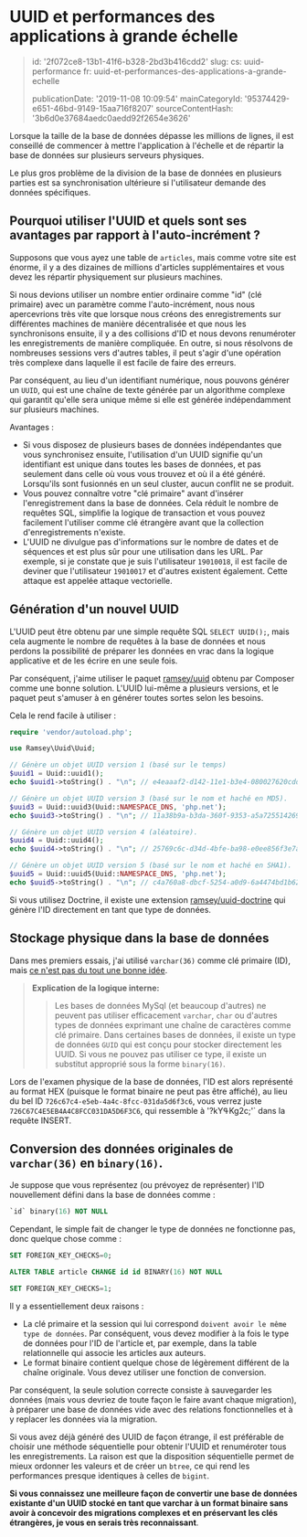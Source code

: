 UUID et performances des applications à grande échelle
======================================================

> id: '2f072ce8-13b1-41f6-b328-2bd3b416cdd2'
> slug:
> 	cs: uuid-performance
> 	fr: uuid-et-performances-des-applications-a-grande-echelle
> 
> publicationDate: '2019-11-08 10:09:54'
> mainCategoryId: '95374429-e651-46bd-9149-15aa716f8207'
> sourceContentHash: '3b6d0e37684aedc0aedd92f2654e3626'

Lorsque la taille de la base de données dépasse les millions de lignes, il est conseillé de commencer à mettre l'application à l'échelle et de répartir la base de données sur plusieurs serveurs physiques.

Le plus gros problème de la division de la base de données en plusieurs parties est sa synchronisation ultérieure si l'utilisateur demande des données spécifiques.

Pourquoi utiliser l'UUID et quels sont ses avantages par rapport à l'auto-incrément ?
--------------------------------------------------------

Supposons que vous ayez une table de `articles`, mais comme votre site est énorme, il y a des dizaines de millions d'articles supplémentaires et vous devez les répartir physiquement sur plusieurs machines.

Si nous devions utiliser un nombre entier ordinaire comme "id" (clé primaire) avec un paramètre comme l'auto-incrément, nous nous apercevrions très vite que lorsque nous créons des enregistrements sur différentes machines de manière décentralisée et que nous les synchronisons ensuite, il y a des collisions d'ID et nous devons renuméroter les enregistrements de manière compliquée. En outre, si nous résolvons de nombreuses sessions vers d'autres tables, il peut s'agir d'une opération très complexe dans laquelle il est facile de faire des erreurs.

Par conséquent, au lieu d'un identifiant numérique, nous pouvons générer un `UUID`, qui est une chaîne de texte générée par un algorithme complexe qui garantit qu'elle sera unique même si elle est générée indépendamment sur plusieurs machines.

Avantages :

- Si vous disposez de plusieurs bases de données indépendantes que vous synchronisez ensuite, l'utilisation d'un UUID signifie qu'un identifiant est unique dans toutes les bases de données, et pas seulement dans celle où vous vous trouvez et où il a été généré. Lorsqu'ils sont fusionnés en un seul cluster, aucun conflit ne se produit.
- Vous pouvez connaître votre "clé primaire" avant d'insérer l'enregistrement dans la base de données. Cela réduit le nombre de requêtes SQL, simplifie la logique de transaction et vous pouvez facilement l'utiliser comme clé étrangère avant que la collection d'enregistrements n'existe.
- L'UUID ne divulgue pas d'informations sur le nombre de dates et de séquences et est plus sûr pour une utilisation dans les URL. Par exemple, si je constate que je suis l'utilisateur `19010018`, il est facile de deviner que l'utilisateur `19010017` et d'autres existent également. Cette attaque est appelée attaque vectorielle.

Génération d'un nouvel UUID
----------------------

L'UUID peut être obtenu par une simple requête SQL `SELECT UUID();`, mais cela augmente le nombre de requêtes à la base de données et nous perdons la possibilité de préparer les données en vrac dans la logique applicative et de les écrire en une seule fois.

Par conséquent, j'aime utiliser le paquet <a href="https://github.com/ramsey/uuid">ramsey/uuid</a> obtenu par Composer comme une bonne solution. L'UUID lui-même a plusieurs versions, et le paquet peut s'amuser à en générer toutes sortes selon les besoins.

Cela le rend facile à utiliser :

```php
require 'vendor/autoload.php';

use Ramsey\Uuid\Uuid;

// Génère un objet UUID version 1 (basé sur le temps)
$uuid1 = Uuid::uuid1();
echo $uuid1->toString() . "\n"; // e4eaaaf2-d142-11e1-b3e4-080027620cdd

// Génère un objet UUID version 3 (basé sur le nom et haché en MD5).
$uuid3 = Uuid::uuid3(Uuid::NAMESPACE_DNS, 'php.net');
echo $uuid3->toString() . "\n"; // 11a38b9a-b3da-360f-9353-a5a725514269

// Génère un objet UUID version 4 (aléatoire).
$uuid4 = Uuid::uuid4();
echo $uuid4->toString() . "\n"; // 25769c6c-d34d-4bfe-ba98-e0ee856f3e7a

// Génère un objet UUID version 5 (basé sur le nom et haché en SHA1).
$uuid5 = Uuid::uuid5(Uuid::NAMESPACE_DNS, 'php.net');
echo $uuid5->toString() . "\n"; // c4a760a8-dbcf-5254-a0d9-6a4474bd1b62
```

Si vous utilisez Doctrine, il existe une extension <a href="https://github.com/ramsey/uuid-doctrine">ramsey/uuid-doctrine</a> qui génère l'ID directement en tant que type de données.

Stockage physique dans la base de données
---------------------------

Dans mes premiers essais, j'ai utilisé `varchar(36)` comme clé primaire (ID), mais <a href="https://www.facebook.com/groups/backendisti/permalink/2465260887049808/">ce n'est pas du tout une bonne idée</a>.

> **Explication de la logique interne:**
>
> > Les bases de données MySql (et beaucoup d'autres) ne peuvent pas utiliser efficacement `varchar`, `char` ou d'autres types de données exprimant une chaîne de caractères comme clé primaire.
> Dans certaines bases de données, il existe un type de données `GUID` qui est conçu pour stocker directement les UUID. Si vous ne pouvez pas utiliser ce type, il existe un substitut approprié sous la forme `binary(16)`.

Lors de l'examen physique de la base de données, l'ID est alors représenté au format HEX (puisque le format binaire ne peut pas être affiché), au lieu du bel ID `726c67c4-e5eb-4a4c-8fcc-031da5d6f3c6`, vous verrez juste `726C67C4E5EB4A4C8FCC031DA5D6F3C6`, qui ressemble à '?kYߟKg2c;'` dans la requête INSERT.

Conversion des données originales de `varchar(36)` en `binary(16)`.
----------------------------------------------------

Je suppose que vous représentez (ou prévoyez de représenter) l'ID nouvellement défini dans la base de données comme :

```sql
`id` binary(16) NOT NULL
```

Cependant, le simple fait de changer le type de données ne fonctionne pas, donc quelque chose comme :

```sql
SET FOREIGN_KEY_CHECKS=0;

ALTER TABLE article CHANGE id id BINARY(16) NOT NULL

SET FOREIGN_KEY_CHECKS=1;
```

Il y a essentiellement deux raisons :

- La clé primaire et la session qui lui correspond `doivent avoir le même type de données`. Par conséquent, vous devez modifier à la fois le type de données pour l'ID de l'article et, par exemple, dans la table relationnelle qui associe les articles aux auteurs.
- Le format binaire contient quelque chose de légèrement différent de la chaîne originale. Vous devez utiliser une fonction de conversion.

Par conséquent, la seule solution correcte consiste à sauvegarder les données (mais vous devriez de toute façon le faire avant chaque migration), à préparer une base de données vide avec des relations fonctionnelles et à y replacer les données via la migration.

Si vous avez déjà généré des UUID de façon étrange, il est préférable de choisir une méthode séquentielle pour obtenir l'UUID et renuméroter tous les enregistrements. La raison est que la disposition séquentielle permet de mieux ordonner les valeurs et de créer un `btree`, ce qui rend les performances presque identiques à celles de `bigint`.

**Si vous connaissez une meilleure façon de convertir une base de données existante d'un UUID stocké en tant que varchar à un format binaire sans avoir à concevoir des migrations complexes et en préservant les clés étrangères, je vous en serais très reconnaissant**.
